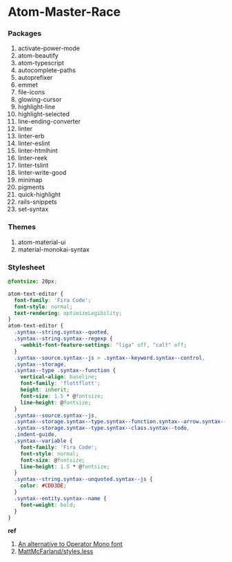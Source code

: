 # Atom-Master-Race

### Packages
1. activate-power-mode
2. atom-beautify
3. atom-typescript
4. autocomplete-paths
5. autoprefixer
6. emmet
7. file-icons
8. glowing-cursor
9. highlight-line
10. highlight-selected
11. line-ending-converter
12. linter
13. linter-erb
14. linter-eslint
15. linter-htmlhint
16. linter-reek
17. linter-tslint
18. linter-write-good
19. minimap
20. pigments
21. quick-highlight
22. rails-snippets
23. set-syntax

### Themes
1. atom-material-ui
2. material-monokai-syntax

### Stylesheet
```CSS
@fontsize: 20px;

atom-text-editor {
  font-family: 'Fira Code';
  font-style: normal;
  text-rendering: optimizeLegibility;
}
atom-text-editor {
  .syntax--string.syntax--quoted,
  .syntax--string.syntax--regexp {
    -webkit-font-feature-settings: "liga" off, "calt" off;
  }
  .syntax--source.syntax--js > .syntax--keyword.syntax--control,
  .syntax--storage,
  .syntax--type .syntax--function {
    vertical-align: baseline;
    font-family: 'flottflott';
    height: inherit;
    font-size: 1.5 * @fontsize;
    line-height: @fontsize;
  }
  .syntax--source.syntax--js,
  .syntax--storage.syntax--type.syntax--function.syntax--arrow.syntax--js,
  .syntax--storage.syntax--type.syntax--class.syntax--todo,
  .indent-guide,
  .syntax--variable {
    font-family: 'Fira Code';
    font-style: normal;
    font-size: @fontsize;
    line-height: 1.5 * @fontsize;
  }
  .syntax--string.syntax--unquoted.syntax--js {
    color: #CDD3DE;
  }
  .syntax--entity.syntax--name {
    font-weight: bold;
  }
}
```
**ref**
1. [An alternative to Operator Mono font](https://medium.com/@docodemore/an-alternative-to-operator-mono-font-6e5d040e1c7e#.ero0varpr)
2. [MattMcFarland/styles.less](https://gist.github.com/MattMcFarland/e41ef709b1d82adea800563a86805559#gistcomment-1835618)
